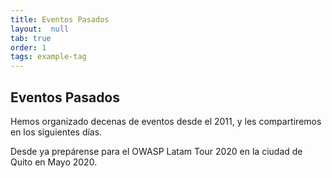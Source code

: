```yaml
---
title: Eventos Pasados
layout:  null
tab: true
order: 1
tags: example-tag
---
```


## Eventos Pasados

Hemos organizado decenas de eventos desde el 2011, y les compartiremos en los siguientes días.

Desde ya prepárense para el OWASP Latam Tour 2020 en la ciudad de Quito en Mayo 2020.